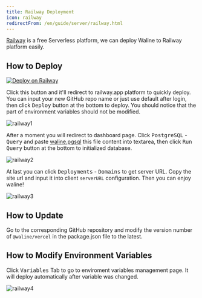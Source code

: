 ```yaml
---
title: Railway Deployment
icon: railway
redirectFrom: /en/guide/server/railway.html
---
```


[Railway](https://railway.app/) is a free Serverless platform, we can deploy Waline to Railway platform easily.

<!-- more -->

## How to Deploy

[![Deploy on Railway](https://railway.app/button.svg)](https://railway.app/new/template/UZB84v?referralCode=lizheming)

Click this button and it'll redirect to railway.app platform to quickly deploy. You can input your new GitHub repo name or just use default after login, then click <kbd>Deploy</kbd> button at the bottom to deploy. You should notice that the part of environment variables should not be modified.

![railway1](../../../assets/railway-1.jpg)

After a moment you will redirect to dashboard page. Click <kbd>PostgreSQL</kbd> - <kbd>Query</kbd> and paste [waline.pgsql](https://github.com/walinejs/waline/blob/main/assets/waline.pgsql) this file content into textarea, then click <kbd>Run Query</kbd> button at the bottom to initialized database.

![railway2](../../../assets/railway-2.jpg)

At last you can click <kbd>Deployments</kbd> - <kbd>Domains</kbd> to get server URL. Copy the site url and input it into client `serverURL` configuration. Then you can enjoy waline!

![railway3](../../../assets/railway-3.jpg)

## How to Update

Go to the corresponding GitHub repository and modify the version number of `@waline/vercel` in the package.json file to the latest.

## How to Modify Environment Variables

Click <kbd>Variables</kbd> Tab to go to enviroment variables management page. It will deploy automatically after variable was changed.

![railway4](../../../assets/railway-4.jpg)
